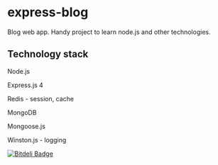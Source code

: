 express-blog
============

Blog web app. Handy project to learn node.js and other technologies.

Technology stack
---------------

 Node.js
 
 Express.js 4

 Redis - session, cache

 MongoDB

 Mongoose.js

 Winston.js - logging





[![Bitdeli Badge](https://d2weczhvl823v0.cloudfront.net/Grievoushead/express-blog/trend.png)](https://bitdeli.com/free "Bitdeli Badge")

